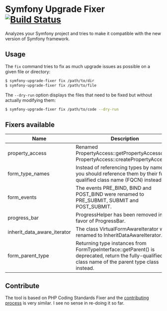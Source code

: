 # Symfony Upgrade Fixer [![Build Status](https://travis-ci.org/umpirsky/Symfony-Upgrade-Fixer.svg)](https://travis-ci.org/umpirsky/Symfony-Upgrade-Fixer)

Analyzes your Symfony project and tries to make it compatible with the new version of Symfony framework.

## Usage

The ``fix`` command tries to fix as much upgrade issues as possible on a given file or directory:

```bash
$ symfony-upgrade-fixer fix /path/to/dir
$ symfony-upgrade-fixer fix /path/to/file
```

The `--dry-run` option displays the files that need to be fixed but without actually modifying them:

```bash
$ symfony-upgrade-fixer fix /path/to/code --dry-run
```

## Fixers available

| Name  | Description |
| ----  | ----------- |
| property_access | Renamed PropertyAccess::getPropertyAccessor to PropertyAccess::createPropertyAccessor. |
| form_type_names | Instead of referencing types by name, you should reference them by their fully-qualified class name (FQCN) instead. |
| form_events | The events PRE_BIND, BIND and POST_BIND were renamed to PRE_SUBMIT, SUBMIT and POST_SUBMIT. |
| progress_bar | ProgressHelper has been removed in favor of ProgressBar. |
| inherit_data_aware_iterator | The class VirtualFormAwareIterator was renamed to InheritDataAwareIterator. |
| form_parent_type | Returning type instances from FormTypeInterface::getParent() is deprecated, return the fully-qualified class name of the parent type class instead. |

## Contribute

The tool is based on PHP Coding Standards Fixer and the [contributing process](https://github.com/FriendsOfPhp/php-cs-fixer/blob/master/CONTRIBUTING.md) is very similar. I see no sense in re-doing it so far.
